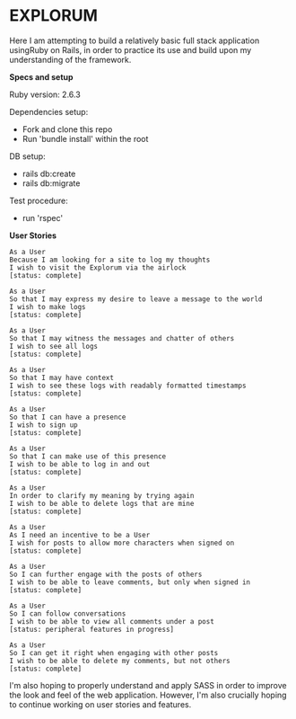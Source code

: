 # EXPLORUM

Here I am attempting to build a relatively basic full stack application usingRuby on Rails, in order to practice its use and build upon my
understanding of the framework.

**Specs and setup**

Ruby version: 2.6.3

Dependencies setup:

- Fork and clone this repo
- Run 'bundle install' within the root

DB setup:

- rails db:create
- rails db:migrate

Test procedure:

- run 'rspec'

**User Stories**

```
As a User
Because I am looking for a site to log my thoughts
I wish to visit the Explorum via the airlock
[status: complete]
```

```
As a User
So that I may express my desire to leave a message to the world
I wish to make logs
[status: complete]
```

```
As a User
So that I may witness the messages and chatter of others
I wish to see all logs
[status: complete]
```

```
As a User
So that I may have context
I wish to see these logs with readably formatted timestamps
[status: complete]
```

```
As a User
So that I can have a presence
I wish to sign up
[status: complete]
```

```
As a User
So that I can make use of this presence
I wish to be able to log in and out
[status: complete]
```

```
As a User
In order to clarify my meaning by trying again
I wish to be able to delete logs that are mine
[status: complete]
```

```
As a User
As I need an incentive to be a User
I wish for posts to allow more characters when signed on
[status: complete]
```

```
As a User
So I can further engage with the posts of others
I wish to be able to leave comments, but only when signed in
[status: complete]
```

```
As a User
So I can follow conversations
I wish to be able to view all comments under a post
[status: peripheral features in progress]
```

```
As a User
So I can get it right when engaging with other posts
I wish to be able to delete my comments, but not others
[status: complete]
```

I'm also hoping to properly understand and apply SASS in order to improve the look and feel of the web application.
However, I'm also crucially hoping to continue working on user stories and features.
